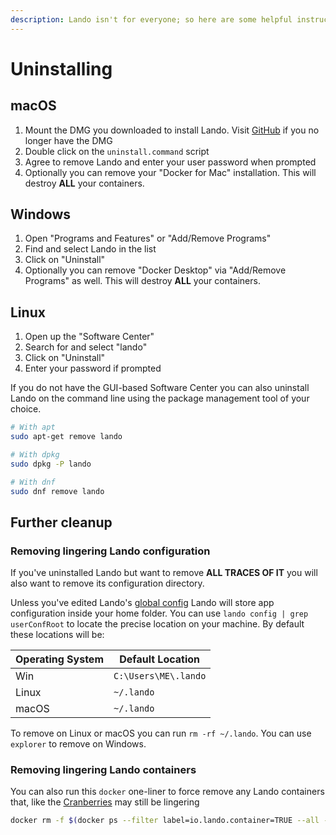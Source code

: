 ```yaml
---
description: Lando isn't for everyone; so here are some helpful instructions on how to uninstall and purge Lando from macOS, Windows and Linux.
---
```


# Uninstalling

## macOS

1. Mount the DMG you downloaded to install Lando. Visit [GitHub](https://github.com/lando/lando/releases) if you no longer have the DMG
2. Double click on the `uninstall.command` script
3. Agree to remove Lando and enter your user password when prompted
4. Optionally you can remove your "Docker for Mac" installation. This will destroy **ALL** your containers.

## Windows

1. Open "Programs and Features" or "Add/Remove Programs"
2. Find and select Lando in the list
3. Click on "Uninstall"
4. Optionally you can remove "Docker Desktop" via "Add/Remove Programs" as well. This will destroy **ALL** your containers.

## Linux

1. Open up the "Software Center"
2. Search for and select "lando"
3. Click on "Uninstall"
4. Enter your password if prompted

If you do not have the GUI-based Software Center you can also uninstall Lando on the command line using the package management tool of your choice.

```bash
# With apt
sudo apt-get remove lando

# With dpkg
sudo dpkg -P lando

# With dnf
sudo dnf remove lando
```

## Further cleanup

### Removing lingering Lando configuration

If you've uninstalled Lando but want to remove **ALL TRACES OF IT** you will also want to remove its configuration directory.

Unless you've edited Lando's [global config](./../config/global.md) Lando will store app configuration inside your home folder. You can use `lando config | grep userConfRoot` to locate the precise location on your machine. By default these locations will be:

| Operating System | Default Location |
| -- | -- |
| Win | `C:\Users\ME\.lando` |
| Linux | `~/.lando` |
| macOS | `~/.lando` |

To remove on Linux or macOS you can run `rm -rf ~/.lando`. You can use `explorer` to remove on Windows.

### Removing lingering Lando containers

You can also run this `docker` one-liner to force remove any Lando containers that, like the [Cranberries](https://www.youtube.com/watch?v=G6Kspj3OO0s) may still be lingering

```bash
docker rm -f $(docker ps --filter label=io.lando.container=TRUE --all -q)
```
